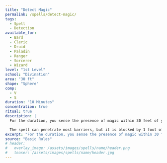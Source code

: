 ```yaml
---
title: "Detect Magic"
permalink: /spells/detect-magic/
tags:
  - Spell
  - Detection
available_for:
  - Bard
  - Cleric
  - Druid
  - Paladin
  - Ranger
  - Sorcerer
  - Wizard
level: "1st Level"
school: "Divination"
area: "30 ft"
shape: "Sphere"
comp:
  - V
  - S
duration: "10 Minutes"
concentration: true
ritual: true
description: |
  For the duration, you sense the presence of magic within 30 feet of you. If you sense magic in this way, you can use your action to see a faint aura around any visible creature or object in the area that bears magic, and you learn its school of magic, if any.

  The spell can penetrate most barriers, but it is blocked by 1 foot of stone, 1 inch of common metal, a thin sheet of lead, or 3 feet of wood or dirt.
excerpt: "For the duration, you sense the presence of magic within 30 feet of you."
source: "Basic Rules"
# header:
#   overlay_image: /assets/images/spells/name/header.png
#   teaser: /assets/images/spells/name/header.jpg
---
```

